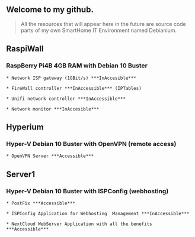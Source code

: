 ## Welcome to my github.

> All the resources that will appear here in the future are source code parts of my own SmartHome IT Environment named Debianium.

## RaspiWall
### RaspBerry Pi4B 4GB RAM with Debian 10 Buster

	* Network ISP gateway (1GBit/s) ***InAccesible***

	* FireWall controller ***InAccessible*** (IPTables)

	* Unifi network controller ***InAccessible***

	* Network monitor ***InAccesible***

## Hyperium
### Hyper-V Debian 10 Buster with OpenVPN (remote access)

	* OpenVPN Server ***Accessible***

## Server1
### Hyper-V Debian 10 Buster with ISPConfig (webhosting)
	
	* PostFix ***Accessible***
	
	* ISPConfig Application for Webhosting  Management ***InAccessible***

	* NextCloud WebServer Application with all the benefits ***Accessible***
